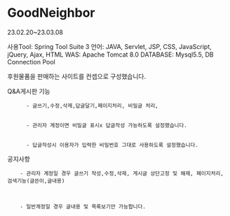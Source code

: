 # GoodNeighbor
23.02.20~23.03.08

사용Tool: Spring Tool Suite 3
언어: JAVA, Servlet, JSP, CSS, JavaScript, jQuery, Ajax, HTML
WAS: Apache Tomcat 8.0
DATABASE: Mysql5.5, DB Connection Pool

후원물품을 판매하는 사이트를 컨셉으로 구성했습니다.




Q&A게시판 기능 


          - 글쓰기,수정,삭제,답글달기,페이지처리, 비밀글 처리,
             
             
          - 관리자 계정이면 비밀글 표시x 답글작성 가능하도록 설정했습니다.
          
         
          - 답글작성시 이용자가 입력한 비밀번호 그대로 사용하도록 설정했습니다.




공지사항 




        - 관리자 계정일 경우 글쓰기 작성,수정,삭제, 게시글 상단고정 및 해제, 페이지처리, 검색기능(글쓴이,글내용)
        
        
        
        - 일반계정일 경우 글내용 및 목록보기만 가능합니다.
